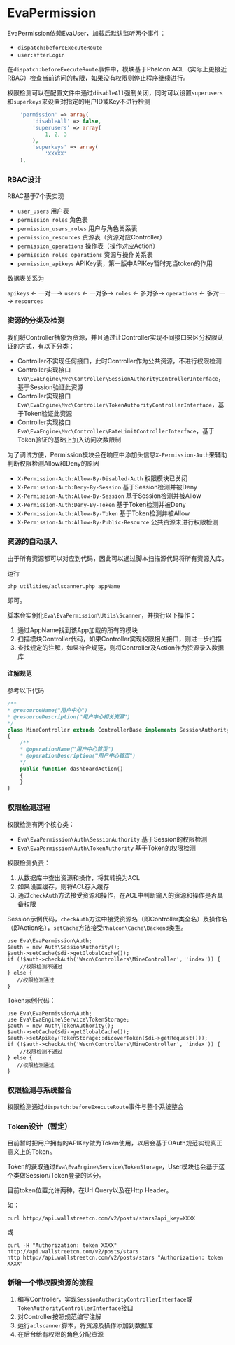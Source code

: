 EvaPermission
=======

EvaPermission依赖EvaUser，加载后默认监听两个事件：

- `dispatch:beforeExecuteRoute`
- `user:afterLogin`

在`dispatch:beforeExecuteRoute`事件中，模块基于Phalcon ACL（实际上更接近RBAC）检查当前访问的权限，如果没有权限则停止程序继续进行。

权限检测可以在配置文件中通过`disableAll`强制关闭，同时可以设置`superusers`和`superkeys`来设置对指定的用户ID或Key不进行检测

``` php
    'permission' => array(
        'disableAll' => false,
        'superusers' => array(
            1, 2, 3
        ),
        'superkeys' => array(
            'XXXXX'
    ),
  ```

### RBAC设计

RBAC基于7个表实现

- `user_users` 用户表
- `permission_roles` 角色表
- `permission_users_roles` 用户与角色关系表
- `permission_resources` 资源表（资源对应Controller）
- `permission_operations` 操作表（操作对应Action）
- `permission_roles_operations` 资源与操作关系表
- `permission_apikeys` APIKey表，第一版中APIKey暂时充当token的作用

数据表关系为

`apikeys` ← 一对一→ `users`  ← 一对多→  `roles`  ← 多对多→  `operations`  ← 多对一→  `resources`

### 资源的分类及检测

我们将Controller抽象为资源，并且通过让Controller实现不同接口来区分权限认证的方式，有以下分类：

- Controller不实现任何接口，此时Controller作为公共资源，不进行权限检测
- Controller实现接口`Eva\EvaEngine\Mvc\Controller\SessionAuthorityControllerInterface`，基于Session验证此资源
- Controller实现接口`Eva\EvaEngine\Mvc\Controller\TokenAuthorityControllerInterface`，基于Token验证此资源
- Controller实现接口`Eva\EvaEngine\Mvc\Controller\RateLimitControllerInterface`，基于Token验证的基础上加入访问次数限制

为了调试方便，Permission模块会在响应中添加头信息`X-Permission-Auth`来辅助判断权限检测Allow和Deny的原因

- `X-Permission-Auth:Allow-By-Disabled-Auth` 权限模块已关闭
- `X-Permission-Auth:Deny-By-Session` 基于Session检测并被Deny
- `X-Permission-Auth:Allow-By-Session` 基于Session检测并被Allow
- `X-Permission-Auth:Deny-By-Token` 基于Token检测并被Deny
- `X-Permission-Auth:Allow-By-Token` 基于Token检测并被Allow
- `X-Permission-Auth:Allow-By-Public-Resource` 公共资源未进行权限检测


### 资源的自动录入

由于所有资源都可以对应到代码，因此可以通过脚本扫描源代码将所有资源入库。

运行

    php utilities/aclscanner.php appName
   
即可。

脚本会实例化`Eva\EvaPermission\Utils\Scanner`，并执行以下操作：

1. 通过AppName找到该App加载的所有的模块
2. 扫描模块Controller代码，如果Controller实现权限相关接口，则进一步扫描
3. 查找规定的注解，如果符合规范，则将Controller及Action作为资源录入数据库

#### 注解规范

参考以下代码

``` php
/**
* @resourceName("用户中心")
* @resourceDescription("用户中心相关资源")
*/
class MineController extends ControllerBase implements SessionAuthorityControllerInterface
{
    /**
    * @operationName("用户中心首页")
    * @operationDescription("用户中心首页")
    */
    public function dashboardAction()
    {
    }
}
```


### 权限检测过程

权限检测有两个核心类：

- `Eva\EvaPermission\Auth\SessionAuthority`  基于Session的权限检测
- `Eva\EvaPermission\Auth\TokenAuthority`   基于Token的权限检测

权限检测负责：

1. 从数据库中查出资源和操作，将其转换为ACL
2. 如果设置缓存，则将ACL存入缓存
3. 通过`checkAuth`方法接受资源和操作，在ACL中判断输入的资源和操作是否具备权限

Session示例代码，`checkAuth`方法中接受资源名（即Controller类全名）及操作名（即Action名），`setCache`方法接受`Phalcon\Cache\Backend`类型。

```
use Eva\EvaPermission\Auth;
$auth = new Auth\SessionAuthority();
$auth->setCache($di->getGlobalCache());
if (!$auth->checkAuth('Wscn\Controllers\MineController', 'index')) {
    //权限检测不通过
} else {
   //权限检测通过
}
```

Token示例代码：

```
use Eva\EvaPermission\Auth;
use Eva\EvaEngine\Service\TokenStorage;
$auth = new Auth\TokenAuthority();
$auth->setCache($di->getGlobalCache());
$auth->setApikey(TokenStorage::dicoverToken($di->getRequest()));
if (!$auth->checkAuth('Wscn\Controllers\MineController', 'index')) {
    //权限检测不通过
} else {
   //权限检测通过
}
```

### 权限检测与系统整合

权限检测通过`dispatch:beforeExecuteRoute`事件与整个系统整合


### Token设计（暂定）

目前暂时把用户拥有的APIKey做为Token使用，以后会基于OAuth规范实现真正意义上的Token。

Token的获取通过`Eva\EvaEngine\Service\TokenStorage`，User模块也会基于这个类做Session/Token登录的区分。

目前token位置允许两种，在Url Query以及在Http Header。

如：

    curl http://api.wallstreetcn.com/v2/posts/stars?api_key=XXXX

或

    curl -H "Authorization: token XXXX" http://api.wallstreetcn.com/v2/posts/stars
    http http://api.wallstreetcn.com/v2/posts/stars "Authorization: token XXXX"

### 新增一个带权限资源的流程

1. 编写Controller，实现`SessionAuthorityControllerInterface`或`TokenAuthorityControllerInterface`接口
2. 对Controller按照规范编写注解
3. 运行`aclscanner`脚本，将资源及操作添加到数据库
4. 在后台给有权限的角色分配资源


